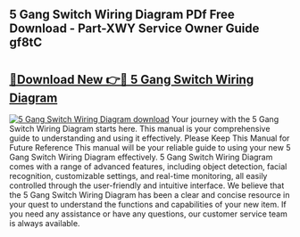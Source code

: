 ## 5 Gang Switch Wiring Diagram PDf Free Download - Part-XWY Service Owner Guide gf8tC

# <h2><a href="http://dfhefx.blite.top/?on=5+Gang+Switch+Wiring+Diagram">🔗Download New 👉🔴 5 Gang Switch Wiring Diagram</a></h2>

[![5 Gang Switch Wiring Diagram download](https://i.imgur.com/lujVjoI.png)](http://dfhefx.blite.top/?on=5+Gang+Switch+Wiring+Diagram)
Your journey with the 5 Gang Switch Wiring Diagram starts here. This manual is your comprehensive guide to understanding and using it effectively. Please Keep This Manual for Future Reference This manual will be your reliable guide to using your new 5 Gang Switch Wiring Diagram effectively. 5 Gang Switch Wiring Diagram comes with a range of advanced features, including object detection, facial recognition, customizable settings, and real-time monitoring, all easily controlled through the user-friendly and intuitive interface. We believe that the 5 Gang Switch Wiring Diagram has been a clear and concise resource in your quest to understand the functions and capabilities of your new item. If you need any assistance or have any questions, our customer service team is always available.

